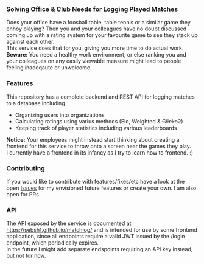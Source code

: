 ### Solving Office & Club Needs for Logging Played Matches
Does your office have a foosball table, table tennis or a similar game they enhoy playing?
Then you and your colleagues have no doubt discussed coming up with a rating system for your favourite game to see they stack up against each other. \
This service does that for you, giving you more time to do actual work. \
**Beware:** You need a healthy work environment, or else ranking you and your colleagues on any easily viewable measure might lead to people feeling inadeqaute or unwelcome.

### Features
This repository has a complete backend and REST API for logging matches to a database including
- Organizing users into organizations
- Calculating ratings using varius methods (Elo, Weighted & ~~Glicko2~~)
- Keeping track of player statistics including various leaderboards

**Notice:** Your employees might instead start thinking about creating a frontend for this service to throw onto a screen near the games they play. \
I currently have a frontend in its infancy as I try to learn how to frontend. :)

### Contributing
If you would like to contribute with features/fixes/etc have a look at the open [Issues](https://github.com/Sebsh1/matchlog/issues) for my envisioned future features or create your own. I am also open for PRs.

### API
The API exposed by the service is documented at https://sebsh1.github.io/matchlog/ and is intended for use by some frontend application, since all endpoints require a valid JWT issued by the /login endpoint, which periodically expires. \
In the future I might add separate endspoints requiring an API key instead, but not for now.
